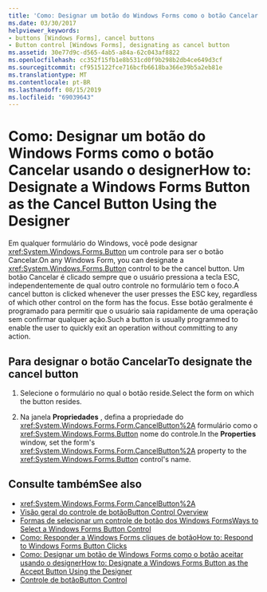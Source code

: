 ```yaml
---
title: 'Como: Designar um botão do Windows Forms como o botão Cancelar usando o designer'
ms.date: 03/30/2017
helpviewer_keywords:
- buttons [Windows Forms], cancel buttons
- Button control [Windows Forms], designating as cancel button
ms.assetid: 30e77d9c-d565-4ab5-a84a-62c043af8822
ms.openlocfilehash: cc352f15fb1e8b531cd0f9b298b2db4ce649d3cf
ms.sourcegitcommit: cf9515122fce716bcfb6618ba366e39b5a2eb81e
ms.translationtype: MT
ms.contentlocale: pt-BR
ms.lasthandoff: 08/15/2019
ms.locfileid: "69039643"
---
```

# <a name="how-to-designate-a-windows-forms-button-as-the-cancel-button-using-the-designer"></a><span data-ttu-id="775dd-102">Como: Designar um botão do Windows Forms como o botão Cancelar usando o designer</span><span class="sxs-lookup"><span data-stu-id="775dd-102">How to: Designate a Windows Forms Button as the Cancel Button Using the Designer</span></span>
<span data-ttu-id="775dd-103">Em qualquer formulário do Windows, você pode designar <xref:System.Windows.Forms.Button> um controle para ser o botão Cancelar.</span><span class="sxs-lookup"><span data-stu-id="775dd-103">On any Windows Form, you can designate a <xref:System.Windows.Forms.Button> control to be the cancel button.</span></span> <span data-ttu-id="775dd-104">Um botão Cancelar é clicado sempre que o usuário pressiona a tecla ESC, independentemente de qual outro controle no formulário tem o foco.</span><span class="sxs-lookup"><span data-stu-id="775dd-104">A cancel button is clicked whenever the user presses the ESC key, regardless of which other control on the form has the focus.</span></span> <span data-ttu-id="775dd-105">Esse botão geralmente é programado para permitir que o usuário saia rapidamente de uma operação sem confirmar qualquer ação.</span><span class="sxs-lookup"><span data-stu-id="775dd-105">Such a button is usually programmed to enable the user to quickly exit an operation without committing to any action.</span></span>

## <a name="to-designate-the-cancel-button"></a><span data-ttu-id="775dd-106">Para designar o botão Cancelar</span><span class="sxs-lookup"><span data-stu-id="775dd-106">To designate the cancel button</span></span>

1. <span data-ttu-id="775dd-107">Selecione o formulário no qual o botão reside.</span><span class="sxs-lookup"><span data-stu-id="775dd-107">Select the form on which the button resides.</span></span>

2. <span data-ttu-id="775dd-108">Na janela **Propriedades** , defina a propriedade do <xref:System.Windows.Forms.Form.CancelButton%2A> formulário como o <xref:System.Windows.Forms.Button> nome do controle.</span><span class="sxs-lookup"><span data-stu-id="775dd-108">In the **Properties** window, set the form's <xref:System.Windows.Forms.Form.CancelButton%2A> property to the <xref:System.Windows.Forms.Button> control's name.</span></span>

## <a name="see-also"></a><span data-ttu-id="775dd-109">Consulte também</span><span class="sxs-lookup"><span data-stu-id="775dd-109">See also</span></span>

- <xref:System.Windows.Forms.Form.CancelButton%2A>
- [<span data-ttu-id="775dd-110">Visão geral do controle de botão</span><span class="sxs-lookup"><span data-stu-id="775dd-110">Button Control Overview</span></span>](button-control-overview-windows-forms.md)
- [<span data-ttu-id="775dd-111">Formas de selecionar um controle de botão dos Windows Forms</span><span class="sxs-lookup"><span data-stu-id="775dd-111">Ways to Select a Windows Forms Button Control</span></span>](ways-to-select-a-windows-forms-button-control.md)
- [<span data-ttu-id="775dd-112">Como: Responder a Windows Forms cliques de botão</span><span class="sxs-lookup"><span data-stu-id="775dd-112">How to: Respond to Windows Forms Button Clicks</span></span>](how-to-respond-to-windows-forms-button-clicks.md)
- [<span data-ttu-id="775dd-113">Como: Designar um botão de Windows Forms como o botão aceitar usando o designer</span><span class="sxs-lookup"><span data-stu-id="775dd-113">How to: Designate a Windows Forms Button as the Accept Button Using the Designer</span></span>](designate-a-wf-button-as-the-accept-button-using-the-designer.md)
- [<span data-ttu-id="775dd-114">Controle de botão</span><span class="sxs-lookup"><span data-stu-id="775dd-114">Button Control</span></span>](button-control-windows-forms.md)
